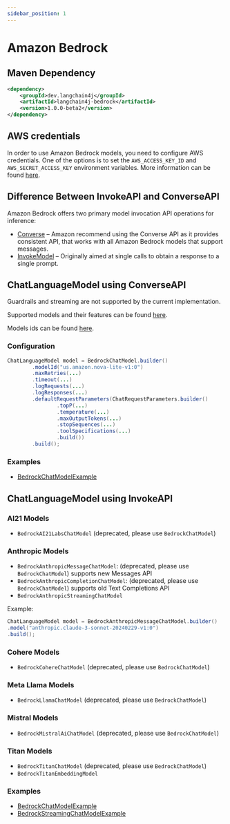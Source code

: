 ```yaml
---
sidebar_position: 1
---
```


# Amazon Bedrock

## Maven Dependency

```xml
<dependency>
    <groupId>dev.langchain4j</groupId>
    <artifactId>langchain4j-bedrock</artifactId>
    <version>1.0.0-beta2</version>
</dependency>
```

## AWS credentials
In order to use Amazon Bedrock models, you need to configure AWS credentials.
One of the options is to set the `AWS_ACCESS_KEY_ID` and `AWS_SECRET_ACCESS_KEY` environment variables.
More information can be found [here](https://docs.aws.amazon.com/bedrock/latest/userguide/security-iam.html).

## Difference Between InvokeAPI and ConverseAPI
Amazon Bedrock offers two primary model invocation API operations for inference:
- [Converse](https://docs.aws.amazon.com/bedrock/latest/userguide/conversation-inference.html) – Amazon recommend using the Converse API as it provides consistent API, that works with all Amazon Bedrock models that support messages.
- [InvokeModel](https://docs.aws.amazon.com/bedrock/latest/userguide/inference-invoke.html) – Originally aimed at single calls to obtain a response to a single prompt.

## ChatLanguageModel using ConverseAPI
Guardrails and streaming are not supported by the current implementation.

Supported models and their features can be found [here](https://docs.aws.amazon.com/bedrock/latest/userguide/conversation-inference-supported-models-features.html).

Models ids can be found [here](https://docs.aws.amazon.com/bedrock/latest/userguide/models-supported.html).

### Configuration
```java
ChatLanguageModel model = BedrockChatModel.builder()
        .modelId("us.amazon.nova-lite-v1:0")
        .maxRetries(...)
        .timeout(...)
        .logRequests(...)
        .logResponses(...)
        .defaultRequestParameters(ChatRequestParameters.builder()
                .topP(...)
                .temperature(...)
                .maxOutputTokens(...)
                .stopSequences(...)
                .toolSpecifications(...)
                .build())
        .build();
```
### Examples

- [BedrockChatModelExample](https://github.com/langchain4j/langchain4j-examples/blob/main/bedrock-examples/src/main/java/converse/BedrockChatModelExample.java)

## ChatLanguageModel using InvokeAPI

### AI21 Models
- `BedrockAI21LabsChatModel` (deprecated, please use `BedrockChatModel`)

### Anthropic Models
- `BedrockAnthropicMessageChatModel`: (deprecated, please use `BedrockChatModel`) supports new Messages API
- `BedrockAnthropicCompletionChatModel`: (deprecated, please use `BedrockChatModel`) supports old Text Completions API
- `BedrockAnthropicStreamingChatModel`

Example:
```java
ChatLanguageModel model = BedrockAnthropicMessageChatModel.builder()
.model("anthropic.claude-3-sonnet-20240229-v1:0")
.build();
```

### Cohere Models
- `BedrockCohereChatModel` (deprecated, please use `BedrockChatModel`)

### Meta Llama Models
- `BedrockLlamaChatModel` (deprecated, please use `BedrockChatModel`)

### Mistral Models
- `BedrockMistralAiChatModel` (deprecated, please use `BedrockChatModel`)

### Titan Models
- `BedrockTitanChatModel` (deprecated, please use `BedrockChatModel`)
- `BedrockTitanEmbeddingModel`

### Examples

- [BedrockChatModelExample](https://github.com/langchain4j/langchain4j-examples/blob/main/bedrock-examples/src/main/java/converse/BedrockChatModelExample.java)
- [BedrockStreamingChatModelExample](https://github.com/langchain4j/langchain4j-examples/blob/main/bedrock-examples/src/main/java/invoke/BedrockStreamingChatModelExample.java)
